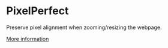 # PixelPerfect

Preserve pixel alignment when zooming/resizing the webpage.

[More information](https://miragecraft.com/projects/pixelperfect)
